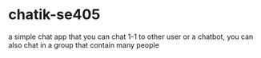 # chatik-se405
a simple chat app that you can chat 1-1 to other user or a chatbot, you can also chat in a group that contain many people
